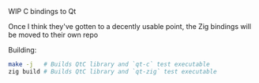 WIP C bindings to Qt

Once I think they've gotten to a decently usable point, the Zig bindings will
be moved to their own repo

Building:
```sh
make -j   # Builds QtC library and `qt-c` test executable
zig build # Builds QtC library and `qt-zig` test executable
```
